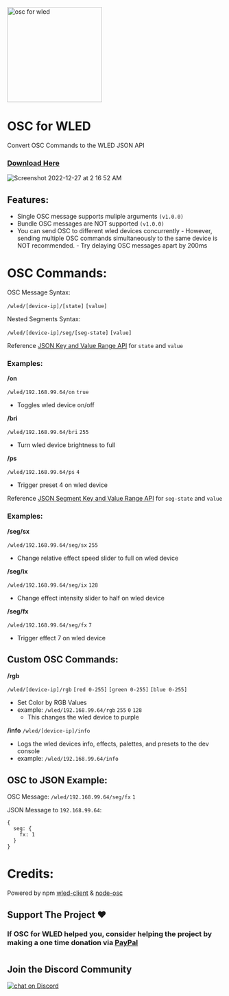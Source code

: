 <img width="221" alt="osc for wled" src="https://user-images.githubusercontent.com/70780576/209650812-d1d315dc-fc59-43d2-9ff8-b61f519fdd6e.png">

# OSC for WLED
Convert OSC Commands to the WLED JSON API

### [Download Here](https://github.com/jshea2/OSC-for-WLED/releases)

![Screenshot 2022-12-27 at 2 16 52 AM](https://user-images.githubusercontent.com/70780576/209651737-8d60f707-355d-4de1-8ffd-c61f069ed7d3.png)

## Features:
- Single OSC message supports muliple arguments `(v1.0.0)`
- Bundle OSC messages are NOT supported `(v1.0.0)`
- You can send OSC to different wled devices concurrently
      - However, sending multiple OSC commands simultaneously to the same device is NOT recommended.
                 - Try delaying OSC messages apart by 200ms



# OSC Commands:

OSC Message Syntax:

`/wled/[device-ip]/[state]` `[value]`

Nested Segments Syntax:

`/wled/[device-ip]/seg/[seg-state]` `[value]`



Reference [JSON Key and Value Range API](https://github.com/Aircoookie/WLED-Docs/blob/main/docs/interfaces/json-api.md#state-object) for `state` and `value`

### Examples:

**/on**

`/wled/192.168.99.64/on` `true`

- Toggles wled device on/off

**/bri**

`/wled/192.168.99.64/bri` `255`

- Turn wled device brightness to full

**/ps**

`/wled/192.168.99.64/ps` `4`

- Trigger preset 4 on wled device



Reference [JSON Segment Key and Value Range API](https://github.com/Aircoookie/WLED-Docs/blob/main/docs/interfaces/json-api.md#contents-of-the-segment-object) for `seg-state` and `value`

### Examples:

**/seg/sx**

`/wled/192.168.99.64/seg/sx` `255`

- Change relative effect speed slider to full on wled device

**/seg/ix**

`/wled/192.168.99.64/seg/ix` `128`

- Change effect intensity slider to half on wled device

**/seg/fx**

`/wled/192.168.99.64/seg/fx` `7`

- Trigger effect 7 on wled device



## Custom OSC Commands:


**/rgb**

`/wled/[device-ip]/rgb` `[red 0-255]` `[green 0-255]` `[blue 0-255]`

- Set Color by RGB Values
- example: `/wled/192.168.99.64/rgb` `255` `0` `128`
    - This changes the wled device to purple

**/info**
`/wled/[device-ip]/info`
- Logs the wled devices info, effects, palettes, and presets to the dev console
- example: `/wled/192.168.99.64/info`




## OSC to JSON Example:

OSC Message:
`/wled/192.168.99.64/seg/fx` `1`

JSON Message to `192.168.99.64`:
```
{
  seg: {
    fx: 1
  }
}
```


# Credits:
Powered by npm [wled-client](https://github.com/ShiftLimits/wled-client) & [node-osc](https://github.com/MylesBorins/node-osc#readme)

## Support The Project ❤️
### If OSC for WLED helped you, consider helping the project by making a one time donation via **[PayPal](http://paypal.me/joeshea2)**

#
## Join the Discord Community

<a href="https://discord.gg/FJ79AKPgSk">
        <img src="https://img.shields.io/discord/308323056592486420?logo=discord"
            alt="chat on Discord"></a>
